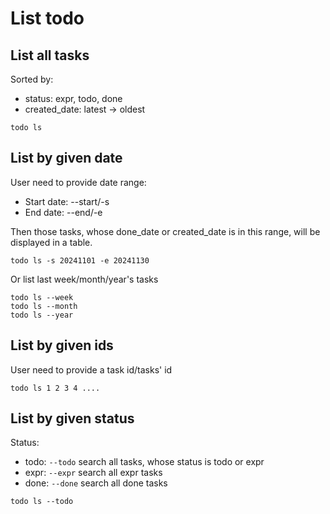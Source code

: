 # List todo

## List all tasks

Sorted by:

- status: expr, todo, done
- created_date: latest -> oldest

```shell
todo ls
```

## List by given date

User need to provide date range:

- Start date: --start/-s
- End date: --end/-e

Then those tasks, whose done_date or created_date is in this range, will be displayed in a table.

```shell
todo ls -s 20241101 -e 20241130
```

Or list last week/month/year's tasks

```
todo ls --week
todo ls --month
todo ls --year
```


## List by given ids

User need to provide a task id/tasks' id

```shell
todo ls 1 2 3 4 ....
```

## List by given status

Status:

- todo: `--todo` search all tasks, whose status is todo or expr
- expr: `--expr` search all expr tasks
- done: `--done` search all done tasks


```
todo ls --todo
```
